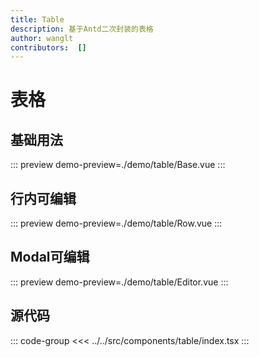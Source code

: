 ```yaml
---
title: Table
description: 基于Antd二次封装的表格
author: wanglt
contributors:  []
---
```


# 表格

## 基础用法
::: preview
demo-preview=./demo/table/Base.vue
:::

## 行内可编辑
::: preview
demo-preview=./demo/table/Row.vue
:::

## Modal可编辑
::: preview
demo-preview=./demo/table/Editor.vue
:::

## 源代码
::: code-group
<<< ../../src/components/table/index.tsx
:::
